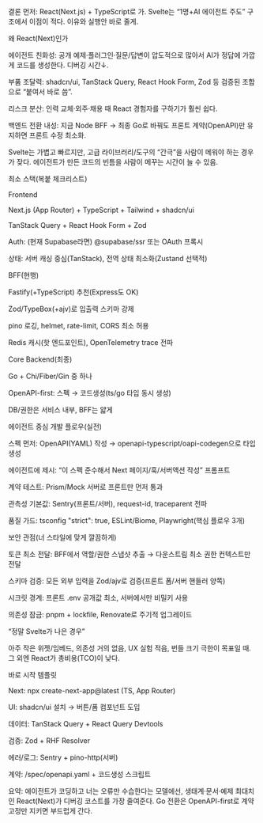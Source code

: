 결론 먼저: React(Next.js) + TypeScript로 가. Svelte는 “1명+AI 에이전트 주도” 구조에서 이점이 적다. 이유와 실행안 바로 줄게.

왜 React(Next)인가

에이전트 친화성: 공개 예제·플러그인·질문/답변이 압도적으로 많아서 AI가 정답에 가깝게 코드를 생성한다. 디버깅 시간↓.

부품 조달력: shadcn/ui, TanStack Query, React Hook Form, Zod 등 검증된 조합으로 “붙여서 바로 씀”.

리스크 분산: 인력 교체·외주·채용 때 React 경험자를 구하기가 훨씬 쉽다.

백엔드 전환 내성: 지금 Node BFF → 최종 Go로 바꿔도 프론트 계약(OpenAPI)만 유지하면 프론트 수정 최소화.

Svelte는 가볍고 빠르지만, 고급 라이브러리/도구의 “간극”을 사람이 메워야 하는 경우가 잦다. 에이전트가 만든 코드의 빈틈을 사람이 메꾸는 시간이 늘 수 있음.

최소 스택(복붙 체크리스트)

Frontend

Next.js (App Router) + TypeScript + Tailwind + shadcn/ui

TanStack Query + React Hook Form + Zod

Auth: (현재 Supabase라면) @supabase/ssr 또는 OAuth 프록시

상태: 서버 캐싱 중심(TanStack), 전역 상태 최소화(Zustand 선택적)

BFF(현행)

Fastify(+TypeScript) 추천(Express도 OK)

Zod/TypeBox(+ajv)로 입출력 스키마 강제

pino 로깅, helmet, rate-limit, CORS 최소 허용

Redis 캐시(핫 엔드포인트), OpenTelemetry trace 전파

Core Backend(최종)

Go + Chi/Fiber/Gin 중 하나

OpenAPI-first: 스펙 → 코드생성(ts/go 타입 동시 생성)

DB/권한은 서비스 내부, BFF는 얇게

에이전트 중심 개발 플로우(실전)

스펙 먼저: OpenAPI(YAML) 작성 → openapi-typescript/oapi-codegen으로 타입 생성

에이전트에 제시: “이 스펙 준수해서 Next 페이지/훅/서버액션 작성” 프롬프트

계약 테스트: Prism/Mock 서버로 프론트만 먼저 통과

관측성 기본값: Sentry(프론트/서버), request-id, traceparent 전파

품질 가드: tsconfig "strict": true, ESLint/Biome, Playwright(핵심 플로우 3개)

보안 관점(너 스타일에 맞게 깔끔하게)

토큰 최소 전달: BFF에서 역할/권한 스냅샷 추출 → 다운스트림 최소 권한 컨텍스트만 전달

스키마 검증: 모든 외부 입력을 Zod/ajv로 검증(프론트 폼/서버 핸들러 양쪽)

시크릿 경계: 프론트 .env 공개값 최소, 서버에서만 비밀키 사용

의존성 잠금: pnpm + lockfile, Renovate로 주기적 업그레이드

“정말 Svelte가 나은 경우”

아주 작은 위젯/임베드, 의존성 거의 없음, UX 실험 적음, 번들 크기 극한이 목표일 때.
그 외엔 React가 총비용(TCO)이 낮다.

바로 시작 템플릿

Next: npx create-next-app@latest (TS, App Router)

UI: shadcn/ui 설치 → 버튼/폼 컴포넌트 도입

데이터: TanStack Query + React Query Devtools

검증: Zod + RHF Resolver

에러/로그: Sentry + pino-http(서버)

계약: /spec/openapi.yaml + 코드생성 스크립트

요약: 에이전트가 코딩하고 너는 오류만 수습한다는 모델에선, 생태계·문서·예제 최대치인 React(Next)가 디버깅 코스트를 가장 줄여준다. Go 전환은 OpenAPI-first로 계약 고정만 지키면 부드럽게 간다.
